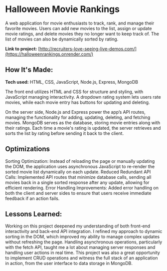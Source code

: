 # Halloween Movie Rankings
A web application for movie enthusiasts to track, rank, and manage their favorite movies. Users can add new movies to the list, assign or update movie ratings, and delete movies they no longer want to keep track of. The list of movies can also be dynamically sorted by rating.

**Link to project:** [http://recruiters-love-seeing-live-demos.com/](https://halloweenrankings.onrender.com/)

## How It's Made:

**Tech used:** HTML, CSS, JavaScript, Node.js, Express, MongoDB

The front end utilizes HTML and CSS for structure and styling, with JavaScript managing interactivity. A dropdown rating system lets users rate movies, while each movie entry has buttons for updating and deleting.

On the server side, Node.js and Express power the app’s API routes, managing the functionality for adding, updating, deleting, and fetching movies. MongoDB serves as the database, storing movie entries along with their ratings. Each time a movie's rating is updated, the server retrieves and sorts the list by rating before sending it back to the client.

## Optimizations
Sorting Optimization: Instead of reloading the page or manually updating the DOM, the application uses asynchronous JavaScript to re-render the sorted movie list dynamically on each update.
Reduced Redundant API Calls: Implemented API routes that minimize database calls, sending all movies back in a single sorted response after any update, allowing for efficient rendering.
Error Handling Improvements: Added error handling on both the client and server sides to ensure that users receive immediate feedback if an action fails.

## Lessons Learned:
Working on this project deepened my understanding of both front-end interactivity and back-end API integration. I refined my approach to dynamic sorting in the DOM, which improved my ability to manage complex updates without refreshing the page. Handling asynchronous operations, particularly with the fetch API, taught me a lot about managing server responses and handling user actions in real time. This project was also a great opportunity to implement CRUD operations and witness the full stack of an application in action, from the user interface to data storage in MongoDB.

